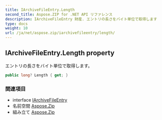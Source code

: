 ```yaml
---
title: IArchiveFileEntry.Length
second_title: Aspose.ZIP for .NET API リファレンス
description: IArchiveFileEntry 財産. エントリの長さをバイト単位で取得します
type: docs
weight: 10
url: /ja/net/aspose.zip/iarchivefileentry/length/
---
```

## IArchiveFileEntry.Length property

エントリの長さをバイト単位で取得します。

```csharp
public long? Length { get; }
```

### 関連項目

* interface [IArchiveFileEntry](../)
* 名前空間 [Aspose.Zip](../../iarchivefileentry/)
* 組み立て [Aspose.Zip](../../../)


